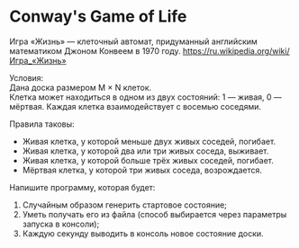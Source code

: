 # Conway's Game of Life
Игра «Жизнь» — клеточный автомат, придуманный английским математиком Джоном Конвеем в 1970 году.
<https://ru.wikipedia.org/wiki/Игра_«Жизнь»>

Условия:  
Дана доска размером M × N клеток.  
Клетка может находиться в одном из двух состояний: 1 — живая, 0 — мёртвая. Каждая клетка взаимодействует с восемью соседями.

Правила таковы:
+ Живая клетка, у которой меньше двух живых соседей, погибает.  
+ Живая клетка, у которой два или три живых соседа, выживает.  
+ Живая клетка, у которой больше трёх живых соседей, погибает.  
+ Мёртвая клетка, у которой три живых соседа, возрождается.  

Напишите программу, которая будет:
1.  Cлучайным образом генерить стартовое состояние;
2.  Уметь получать его из файла (способ выбирается через параметры запуска в консоли);
3.  Каждую секунду выводить в консоль новое состояние доски.
